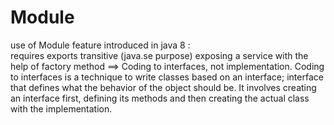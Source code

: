 # Module 
use of Module feature introduced in java 8 :<br>
requires
exports
transitive (java.se purpose)
exposing a service with the help of factory method ==>
Coding to interfaces, not implementation. 
Coding to interfaces is a technique to write classes based on an interface;
interface that defines what the behavior of the object should be.
It involves creating an interface first,
defining its methods and then creating the actual class with the implementation.
